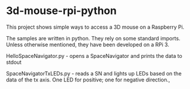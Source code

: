 # 3d-mouse-rpi-python
This project shows simple ways to access a 3D mouse on a Raspberry Pi.  

The samples are written in python.  They rely on some standard imports.
Unless otherwise mentioned, they have been developed on a RPi 3.

HelloSpaceNavigator.py - opens a SpaceNavigator and prints the data to stdout

SpaceNavigatorTxLEDs.py - reads a SN and lights up LEDs based on the data of the tx axis.  One LED for positive; one for negative direction.,
